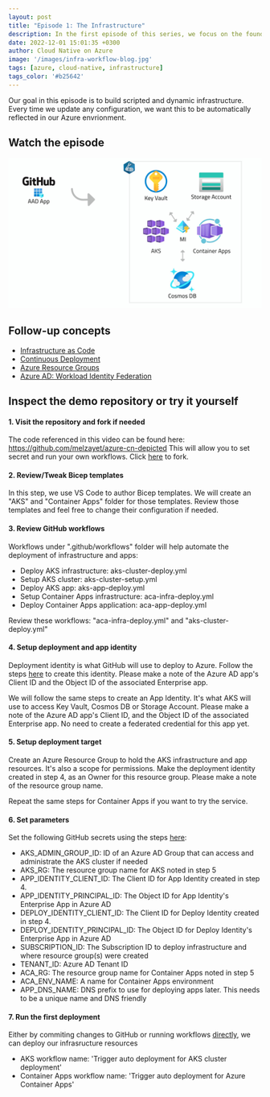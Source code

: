 ```yaml
---
layout: post
title: "Episode 1: The Infrastructure"
description: In the first episode of this series, we focus on the foundation. An automated way to update our infrastructure.
date: 2022-12-01 15:01:35 +0300
author: Cloud Native on Azure
image: '/images/infra-workflow-blog.jpg'
tags: [azure, cloud-native, infrastructure]
tags_color: '#b25642'
---
```


Our goal in this episode is to build scripted and dynamic infrastructure. Every time we update any configuration, we want this to be automatically reflected in our Azure envrionment.


## Watch the episode
<a href="https://www.youtube.com/watch?v=0TlrXEC-Gjs" target="_blank"><img src="../images/infra-workflow.jpg" alt="Ep.1: Infrastructure" /></a>

## Follow-up concepts
* [Infrastructure as Code](https://learn.microsoft.com/en-us/devops/deliver/what-is-infrastructure-as-code)
* [Continuous Deployment](https://learn.microsoft.com/en-us/devops/deliver/what-is-continuous-delivery)
* [Azure Resource Groups](https://learn.microsoft.com/en-us/azure/azure-resource-manager/management/manage-resource-groups-portal)
* [Azure AD: Workload Identity Federation](https://learn.microsoft.com/en-us/azure/active-directory/develop/workload-identity-federation)

## Inspect the demo repository or try it yourself
#### 1. Visit the repository and fork if needed
The code referenced in this video can be found here: https://github.com/melzayet/azure-cn-depicted
This will allow you to set secret and run your own workflows. Click [here](https://github.com/melzayet/azure-cn-depicted/fork) to fork.

#### 2. Review/Tweak Bicep templates
In this step, we use VS Code to author Bicep templates. We will create an "AKS" and "Container Apps" folder for those templates.
Review those templates and feel free to change their configuration if needed.

#### 3. Review GitHub workflows
Workflows under ".github/workflows" folder will help automate the deployment of infrastructure and apps:

- Deploy AKS infrastructure: aks-cluster-deploy.yml
- Setup AKS cluster: aks-cluster-setup.yml
- Deploy AKS app: aks-app-deploy.yml
- Setup Container Apps infrastructure: aca-infra-deploy.yml
- Deploy Container Apps application: aca-app-deploy.yml

Review these workflows: "aca-infra-deploy.yml" and "aks-cluster-deploy.yml"

#### 4. Setup deployment and app identity
Deployment identity is what GitHub will use to deploy to Azure. Follow the steps [here](https://learn.microsoft.com/en-us/azure/active-directory/develop/workload-identity-federation-create-trust?pivots=identity-wif-apps-methods-azp#github-actions) to create this identity. Please make a note of the Azure AD app's Client ID and the Object ID of the associated Enterprise app.

We will follow the same steps to create an App Identity. It's what AKS will use to access Key Vault, Cosmos DB or Storage Account. Please make a note of the Azure AD app's Client ID, and the Object ID of the associated Enterprise app. No need to create a federated credential for this app yet.


#### 5. Setup deployment target
Create an Azure Resource Group to hold the AKS infrastructure and app resources. It's also a scope for permissions. Make the deployment identity created in step 4, as an Owner for this resource group. Please make a note of the resource group name.

Repeat the same steps for Container Apps if you want to try the service.

#### 6. Set parameters
Set the following GitHub secrets using the steps [here](https://docs.github.com/en/actions/security-guides/encrypted-secrets#creating-encrypted-secrets-for-a-repository):

- AKS_ADMIN_GROUP_ID: ID of an Azure AD Group that can access and administrate the AKS cluster if needed
- AKS_RG: The resource group name for AKS noted in step 5
- APP_IDENTITY_CLIENT_ID: The Client ID for App Identity created in step 4.
- APP_IDENTITY_PRINCIPAL_ID: The Object ID for App Identity's Enterprise App in Azure AD
- DEPLOY_IDENTITY_CLIENT_ID: The Client ID for Deploy Identity created in step 4.
- DEPLOY_IDENTITY_PRINCIPAL_ID: The Object ID for Deploy Identity's Enterprise App in Azure AD
- SUBSCRIPTION_ID: The Subscription ID to deploy infrastructure and where resource group(s) were created
- TENANT_ID: Azure AD Tenant ID
- ACA_RG: The resource group name for Container Apps noted in step 5
- ACA_ENV_NAME: A name for Container Apps environment
- APP_DNS_NAME:  DNS prefix to use for deploying apps later. This needs to be a unique name and DNS friendly

#### 7. Run the first deployment
Either by commiting changes to GitHub or running workflows [directly](https://docs.github.com/en/actions/managing-workflow-runs/manually-running-a-workflow), we can deploy our infrasructure resources

- AKS workflow name: 'Trigger auto deployment for AKS cluster deployment'
- Container Apps workflow name: 'Trigger auto deployment for Azure Container Apps'
